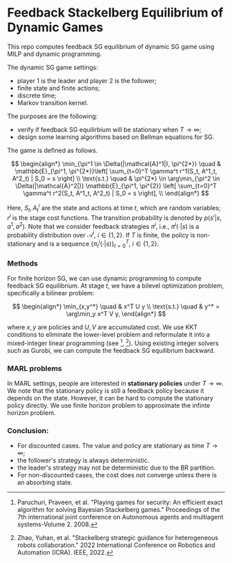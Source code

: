 # Feedback Stackelberg Equilibrium of Dynamic Games
This repo computes feedback SG equilibrium of dynamic SG game using MILP and dynamic programming. 

The dynamic SG game settings:
- player 1 is the leader and player 2 is the follower;
- finite state and finite actions;
- discrete time;
- Markov transition kernel.

The purposes are the following:
- verify if feedback SG equilirbium will be stationary when $T\to\infty$;
- design some learning algorithms based on Bellman equations for SG.

The game is defined as follows.

$$
\begin{align*}
\min_{\pi^1 \in \Delta(|\mathcal{A}^1|), \pi^{2*}} \quad & \mathbb{E}_{\pi^1, \pi^{2*}}\left[ \sum_{t=0}^T \gamma^t r^1(S_t, A^1_t, A^2_t) | S_0 = s \right] \\ 
\text{s.t.} \quad & \pi^{2*} \in \arg\min_{\pi^2 \in \Delta(|\mathcal{A}^2|)} \mathbb{E}_{\pi^1, \pi^{2}} \left[ \sum_{t=0}^T \gamma^t r^2(S_t, A^1_t, A^2_t) | S_0 = s \right], \\ 
\end{align*}
$$

Here, $S_t, A^i_t$ are the state and actions at time $t$, which are random variables; $r^i$ is the stage cost functions. The transition probability is denoted by $p(s'|s,a^1, a^2)$. Note that we consider feedback strategies $\pi^i$, i.e., $\pi^i(\cdot | s)$ is a probability distribution over $\mathcal{A}^i$, $i \in \{1,2\}$. If $T$ is finite, the policy is non-stationary and is a sequence $\{ \pi^i_t(\cdot | s) \}_{t=0}^T$, $i \in \{ 1,2 \}$.


### Methods
For finite horizon SG, we can use dynamic programming to compute feedback SG equilibrium. At stage $t$, we have a bilevel optimization problem, specifically a bilinear problem:

$$
\begin{align*}
\min_{x,y^*} \quad & x^T U y \\
\text{s.t.} \quad & y^* = \arg\min_y x^T V y,
\end{align*}
$$ 

where $x,y$ are policies and $U,V$ are accumulated cost. We use KKT conditions to eliminate the lower-level problem and reformulate it into a mixed-integer linear programming (see [^1], [^2]). Using existing integer solvers such as Gurobi, we can compute the feedback SG equilibrium backward.


### MARL problems
In MARL settings, people are interested in **stationary policies** under $T\to \infty$. We note that the stationary policy is still a feedback policy because it depends on the state. However, it can be hard to compute the stationary policy directly. We use finite horizon problem to approximate the infinte horizon problem.


### Conclusion: 
- For discounted cases. The value and policy are stationary as time $T\to\infty$;
 - the follower's strategy is always deterministic.
 - the leader's strategy may not be deterministic due to the BR partition.
- For non-discounted cases, the cost does not converge unless there is an absorbing state.


[^1]: Paruchuri, Praveen, et al. "Playing games for security: An efficient exact algorithm for solving Bayesian Stackelberg games." Proceedings of the 7th international joint conference on Autonomous agents and multiagent systems-Volume 2. 2008.

[^2]: Zhao, Yuhan, et al. "Stackelberg strategic guidance for heterogeneous robots collaboration." 2022 International Conference on Robotics and Automation (ICRA). IEEE, 2022.
